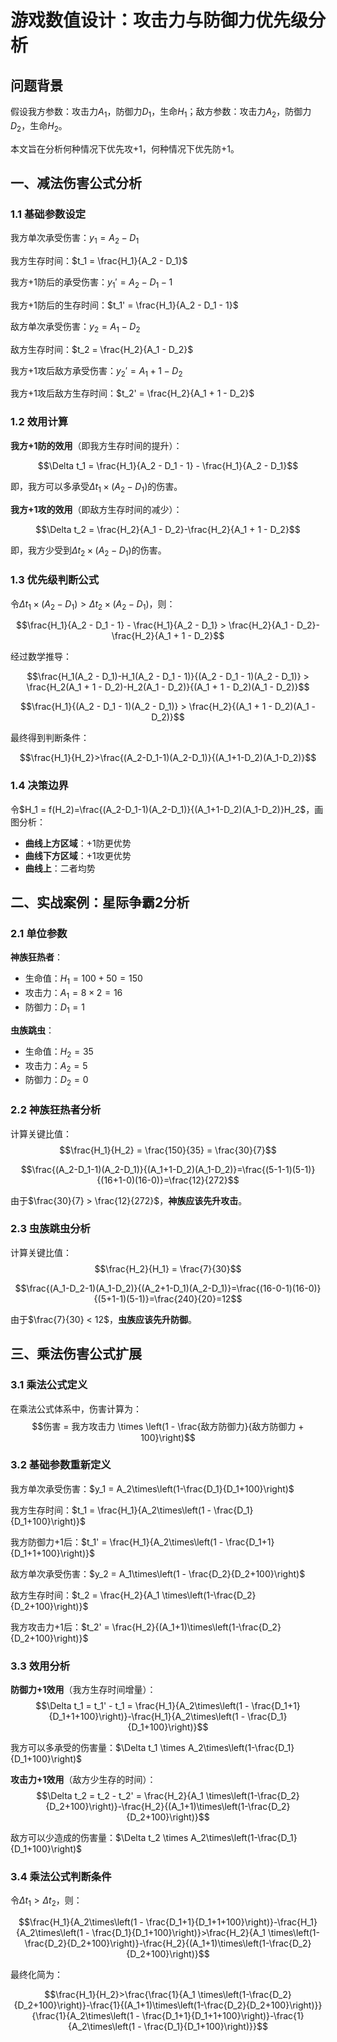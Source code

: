 # 游戏数值设计：攻击力与防御力优先级分析

## 问题背景

假设我方参数：攻击力$A_1$，防御力$D_1$，生命$H_1$；敌方参数：攻击力$A_2$，防御力$D_2$，生命$H_2$。

本文旨在分析何种情况下优先攻+1，何种情况下优先防+1。

## 一、减法伤害公式分析

### 1.1 基础参数设定

我方单次承受伤害：$y_1 = A_2 - D_1$

我方生存时间：$t_1 = \frac{H_1}{A_2 - D_1}$

我方+1防后的承受伤害：$y_1' = A_2 - D_1 - 1$

我方+1防后的生存时间：$t_1' = \frac{H_1}{A_2 - D_1 - 1}$

敌方单次承受伤害：$y_2 = A_1 - D_2$

敌方生存时间：$t_2 = \frac{H_2}{A_1 - D_2}$

我方+1攻后敌方承受伤害：$y_2' = A_1 + 1 - D_2$

我方+1攻后敌方生存时间：$t_2' = \frac{H_2}{A_1 + 1 - D_2}$

### 1.2 效用计算

**我方+1防的效用**（即我方生存时间的提升）：

$$\Delta t_1 = \frac{H_1}{A_2 - D_1 - 1} - \frac{H_1}{A_2 - D_1}$$

即，我方可以多承受$\Delta t_1 \times (A_2 - D_1)$的伤害。

**我方+1攻的效用**（即敌方生存时间的减少）：

$$\Delta t_2 =  \frac{H_2}{A_1 - D_2}-\frac{H_2}{A_1 + 1 - D_2}$$

即，我方少受到$\Delta t_2 \times (A_2 - D_1)$的伤害。

### 1.3 优先级判断公式

令$\Delta t_1 \times (A_2 - D_1) > \Delta t_2 \times (A_2 - D_1)$，则：

$$\frac{H_1}{A_2 - D_1 - 1} - \frac{H_1}{A_2 - D_1} >  \frac{H_2}{A_1 - D_2}-\frac{H_2}{A_1 + 1 - D_2}$$

经过数学推导：

$$\frac{H_1(A_2 - D_1)-H_1(A_2 - D_1 - 1)}{(A_2 - D_1 - 1)(A_2 - D_1)}  > \frac{H_2(A_1 + 1 - D_2)-H_2(A_1 - D_2)}{(A_1 + 1 - D_2)(A_1 - D_2)}$$

$$\frac{H_1}{(A_2 - D_1 - 1)(A_2 - D_1)} > \frac{H_2}{(A_1 + 1 - D_2)(A_1 - D_2)}$$

最终得到判断条件：

$$\frac{H_1}{H_2}>\frac{(A_2-D_1-1)(A_2-D_1)}{(A_1+1-D_2)(A_1-D_2)}$$

### 1.4 决策边界

令$H_1 = f(H_2)=\frac{(A_2-D_1-1)(A_2-D_1)}{(A_1+1-D_2)(A_1-D_2)}H_2$，画图分析：

- **曲线上方区域**：+1防更优势
- **曲线下方区域**：+1攻更优势  
- **曲线上**：二者均势

## 二、实战案例：星际争霸2分析

### 2.1 单位参数

**神族狂热者**：
- 生命值：$H_1 = 100+50 = 150$
- 攻击力：$A_1 = 8 \times 2 = 16$ 
- 防御力：$D_1 = 1$

**虫族跳虫**：
- 生命值：$H_2 = 35$
- 攻击力：$A_2 = 5$
- 防御力：$D_2 = 0$

### 2.2 神族狂热者分析

计算关键比值：
$$\frac{H_1}{H_2} = \frac{150}{35} = \frac{30}{7}$$

$$\frac{(A_2-D_1-1)(A_2-D_1)}{(A_1+1-D_2)(A_1-D_2)}=\frac{(5-1-1)(5-1)}{(16+1-0)(16-0)}=\frac{12}{272}$$

由于$\frac{30}{7} > \frac{12}{272}$，**神族应该先升攻击**。

### 2.3 虫族跳虫分析

计算关键比值：
$$\frac{H_2}{H_1} = \frac{7}{30}$$

$$\frac{(A_1-D_2-1)(A_1-D_2)}{(A_2+1-D_1)(A_2-D_1)}=\frac{(16-0-1)(16-0)}{(5+1-1)(5-1)}=\frac{240}{20}=12$$

由于$\frac{7}{30} < 12$，**虫族应该先升防御**。

## 三、乘法伤害公式扩展

### 3.1 乘法公式定义

在乘法公式体系中，伤害计算为：
$$伤害 = 我方攻击力 \times \left(1 - \frac{敌方防御力}{敌方防御力 + 100}\right)$$

### 3.2 基础参数重新定义

我方单次承受伤害：$y_1 = A_2\times\left(1-\frac{D_1}{D_1+100}\right)$

我方生存时间：$t_1 = \frac{H_1}{A_2\times\left(1 - \frac{D_1}{D_1+100}\right)}$

我方防御力+1后：$t_1' = \frac{H_1}{A_2\times\left(1 - \frac{D_1+1}{D_1+1+100}\right)}$

敌方单次承受伤害：$y_2 = A_1\times\left(1 - \frac{D_2}{D_2+100}\right)$

敌方生存时间：$t_2 = \frac{H_2}{A_1 \times\left(1-\frac{D_2}{D_2+100}\right)}$

我方攻击力+1后：$t_2' = \frac{H_2}{(A_1+1)\times\left(1-\frac{D_2}{D_2+100}\right)}$

### 3.3 效用分析

**防御力+1效用**（我方生存时间增量）：
$$\Delta t_1 = t_1' - t_1 = \frac{H_1}{A_2\times\left(1 - \frac{D_1+1}{D_1+1+100}\right)}-\frac{H_1}{A_2\times\left(1 - \frac{D_1}{D_1+100}\right)}$$

我方可以多承受的伤害量：$\Delta t_1 \times A_2\times\left(1-\frac{D_1}{D_1+100}\right)$

**攻击力+1效用**（敌方少生存的时间）：
$$\Delta t_2 = t_2 - t_2' = \frac{H_2}{A_1 \times\left(1-\frac{D_2}{D_2+100}\right)}-\frac{H_2}{(A_1+1)\times\left(1-\frac{D_2}{D_2+100}\right)}$$

敌方可以少造成的伤害量：$\Delta t_2 \times A_2\times\left(1-\frac{D_1}{D_1+100}\right)$

### 3.4 乘法公式判断条件

令$\Delta t_1 > \Delta t_2$，则：

$$\frac{H_1}{A_2\times\left(1 - \frac{D_1+1}{D_1+1+100}\right)}-\frac{H_1}{A_2\times\left(1 - \frac{D_1}{D_1+100}\right)}>\frac{H_2}{A_1 \times\left(1-\frac{D_2}{D_2+100}\right)}-\frac{H_2}{(A_1+1)\times\left(1-\frac{D_2}{D_2+100}\right)}$$

最终化简为：

$$\frac{H_1}{H_2}>\frac{\frac{1}{A_1 \times\left(1-\frac{D_2}{D_2+100}\right)}-\frac{1}{(A_1+1)\times\left(1-\frac{D_2}{D_2+100}\right)}}{\frac{1}{A_2\times\left(1 - \frac{D_1+1}{D_1+1+100}\right)}-\frac{1}{A_2\times\left(1 - \frac{D_1}{D_1+100}\right)}}$$



